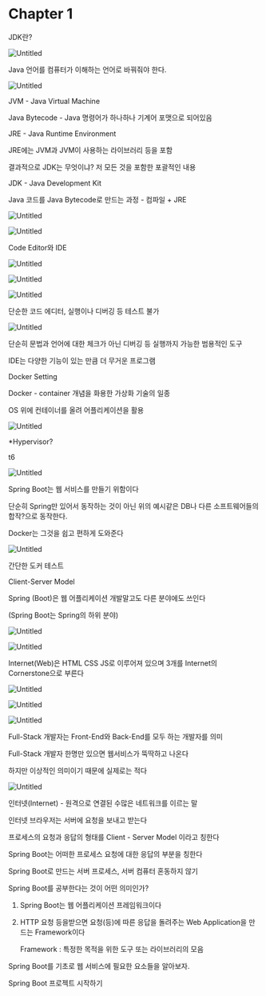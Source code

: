 # Chapter 1

JDK란?

![Untitled](Chapter%201%205e22981199af4c64896a50c0fc8691e5/Untitled.png)

Java 언어를 컴퓨터가 이해하는 언어로 바꿔줘야 한다.

![Untitled](Chapter%201%205e22981199af4c64896a50c0fc8691e5/Untitled%201.png)

JVM - Java Virtual Machine

Java Bytecode - Java 명령어가 하나하나 기계어 포맷으로 되어있음

JRE - Java Runtime Environment

JRE에는 JVM과 JVM이 사용하는 라이브러리 등을 포함

결과적으로 JDK는 무엇이냐? 저 모든 것을 포함한 포괄적인 내용

JDK - Java Development Kit 

Java 코드를 Java Bytecode로 만드는 과정 - 컴파일  + JRE

![Untitled](Chapter%201%205e22981199af4c64896a50c0fc8691e5/Untitled%202.png)

![Untitled](Chapter%201%205e22981199af4c64896a50c0fc8691e5/Untitled%203.png)

Code Editor와 IDE

![Untitled](Chapter%201%205e22981199af4c64896a50c0fc8691e5/Untitled%204.png)

![Untitled](Chapter%201%205e22981199af4c64896a50c0fc8691e5/Untitled%205.png)

![Untitled](Chapter%201%205e22981199af4c64896a50c0fc8691e5/Untitled%206.png)

단순한 코드 에디터, 실행이나 디버깅 등 테스트 불가

![Untitled](Chapter%201%205e22981199af4c64896a50c0fc8691e5/Untitled%207.png)

단순히 문법과 언어에 대한 체크가 아닌 디버깅 등 실행까지 가능한 범용적인 도구

IDE는 다양한 기능이 있는 만큼 더 무거운 프로그램

Docker Setting

Docker - container 개념을 화용한 가상화 기술의 일종

OS 위에 컨테이너를 올려 어플리케이션을 활용

![Untitled](Chapter%201%205e22981199af4c64896a50c0fc8691e5/Untitled%208.png)

*Hypervisor?

t6

![Untitled](Chapter%201%205e22981199af4c64896a50c0fc8691e5/Untitled%209.png)

Spring Boot는 웹 서비스를 만들기 위함이다

단순히 Spring만 있어서 동작하는 것이 아닌 위의 예시같은 DB나 다른 소프트웨어들의 합작?으로 동작한다.

Docker는 그것을 쉽고 편하게 도와준다

![Untitled](Chapter%201%205e22981199af4c64896a50c0fc8691e5/Untitled%2010.png)

간단한 도커 테스트

Client-Server Model

Spring (Boot)은 웹 어플리케이션 개발말고도 다른 분야에도 쓰인다

(Spring Boot는 Spring의 하위 분야)

![Untitled](Chapter%201%205e22981199af4c64896a50c0fc8691e5/Untitled%2011.png)

![Untitled](Chapter%201%205e22981199af4c64896a50c0fc8691e5/Untitled%2012.png)

Internet(Web)은 HTML CSS JS로 이루어져 있으며 3개를 Internet의 Cornerstone으로 부른다

![Untitled](Chapter%201%205e22981199af4c64896a50c0fc8691e5/Untitled%2013.png)

![Untitled](Chapter%201%205e22981199af4c64896a50c0fc8691e5/Untitled%2014.png)

![Untitled](Chapter%201%205e22981199af4c64896a50c0fc8691e5/Untitled%2015.png)

Full-Stack 개발자는 Front-End와 Back-End를 모두 하는 개발자를 의미

Full-Stack 개발자 한명만 있으면 웹서비스가 뚝딱하고 나온다

하지만 이상적인 의미이기 때문에 실제로는 적다

![Untitled](Chapter%201%205e22981199af4c64896a50c0fc8691e5/Untitled%2016.png)

인터넷(Internet) - 원격으로 연결된 수많은 네트워크를 이르는 말

인터넷 브라우저는 서버에 요청을 보내고 받는다

프로세스의 요청과 응답의 형태를 Client - Server Model 이라고 칭한다

Spring Boot는 어떠한 프로세스 요청에 대한 응답의 부분을 칭한다

Spring Boot로 만드는 서버 프로세스, 서버 컴퓨터 혼동하지 않기

Spring Boot를 공부한다는 것이 어떤 의미인가?

1. Spring Boot는 웹 어플리케이션 프레임워크이다
2. HTTP 요청 등을받으면 요청(등)에 따른 응답을 돌려주는 Web Application을 만드는 Framework이다
    
    Framework : 특정한 목적을 위한 도구 또는 라이브러리의 모음
    

Spring Boot를 기초로 웹 서비스에 필요한 요소들을 알아보자.

Spring Boot 프로젝트 시작하기